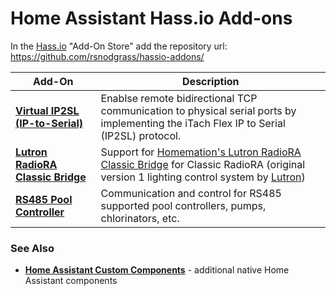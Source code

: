 # Home Assistant Hass.io Add-ons

In the [Hass.io](https://www.home-assistant.io/hassio/) "Add-On Store" add the repository url: https://github.com/rsnodgrass/hassio-addons/

| Add-On                       | Description |
| ---------------------------- | ----------- |
| **[Virtual IP2SL (IP-to-Serial)](https://github.com/rsnodgrass/hassio-addons/tree/master/virtual-ip2sl)** | Enablse remote bidirectional TCP communication to physical serial ports by implementing the iTach Flex IP to Serial (IP2SL) protocol. |
| **[Lutron RadioRA Classic Bridge](https://github.com/rsnodgrass/hassio-addons/tree/master/radiora-classic-bridge)** | Support for [Homemation's Lutron RadioRA Classic Bridge](https://github.com/homemations/SmartThings) for Classic RadioRA (original version 1 lighting control system by [Lutron](https://lutron.com)) |
| **[RS485 Pool Controller](https://github.com/rsnodgrass/hassio-addons/tree/master/rs485-pool-controller)** | Communication and control for RS485 supported pool controllers, pumps, chlorinators, etc. |

### See Also ###

- **[Home Assistant Custom Components](https://github.com/rsnodgrass/hass-integrations)** - additional native Home Assistant components

